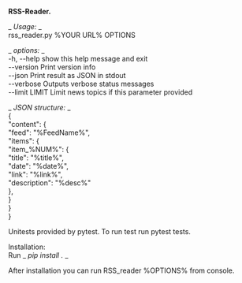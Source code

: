 **RSS-Reader.**
  
_ _Usage:_ _  
rss_reader.py %YOUR URL% OPTIONS  
  
_ _options:_ _  
  -h, --help     show this help message and exit  
  --version      Print version info  
  --json         Print result as JSON in stdout  
  --verbose      Outputs verbose status messages  
  --limit LIMIT  Limit news topics if this parameter provided  
  
_ _JSON structure:_ _  
{  
    "content": {  
        "feed": "%FeedName%",  
        "items": {  
            "item_%NUM%": {  
                "title": "%title%",  
                "date": "%date%",  
                "link": "%link%",  
                "description": "%desc%"  
            },  
        }  
    }  
}  

Unitests provided by pytest. To run test run pytest tests.  
  
Installation:  
Run _ _pip install ._ _  
  
After installation you can run RSS_reader %OPTIONS% from console.